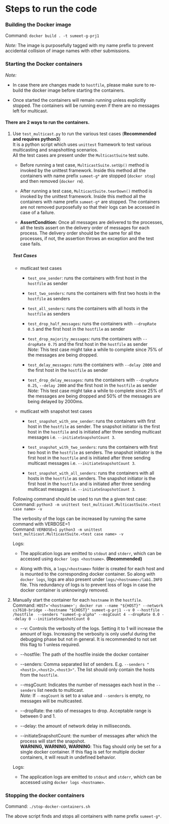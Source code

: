 # Steps to run the code

### Building the Docker image
Command: `docker build . -t sumeet-g-prj1`

*Note:* The image is purposefully tagged with my name prefix to prevent accidental collision of image names with other
submissions.

### Starting the Docker containers
*Note:*
- In case there are changes made to `hostfile`, please make sure to re-build the docker image before
starting the containers.

- Once started the containers will remain running unless explicitly stopped. The containers will be running even if
there are no messages left for multicast.


#### There are 2 ways to run the containers.
1. Use `test_multicast.py` to run the various test cases (**Recommended and requires python3**) <br/>
It is a python script which uses `unittest` framework to test various multicasting and snapshotting scenarios. <br/>
All the test cases are present under the `MulticastSuite` test suite.
    - Before running a test case, `MulticastSuite.setUp()` method is invoked by the unittest framework.
    Inside this method all the containers with name prefix `sumeet-g*` are stopped (`docker stop`) and then removed
    (`docker rm`).

    - After running a test case, `MulticastSuite.tearDown()` method is invoked by the unittest framework.
    Inside this method all the containers with name prefix `sumeet-g*` are stopped. The containers are not removed
    purposefully so that their logs can be accessed in case of a failure.

    - **AssertCondition:** Once all messages are delivered to the processes, all the tests assert on the delivery order
    of messages for each process. The delivery order should be the same for all the processes, if not, the assertion
    throws an exception and the test case fails.

    ##### Test Cases
    - mutlicast test cases
        - `test_one_sender`: runs the containers with first host in the `hostfile` as sender

        - `test_two_senders`: runs the containers with first two hosts in the `hostfile` as senders

        - `test_all_senders`: runs the containers with all hosts in the `hostfile` as senders

        - `test_drop_half_messages`: runs the containers with `--dropRate 0.5` and the first host in the `hostfile` as sender

        - `test_drop_majority_messages`: runs the containers with `--dropRate 0.75` and the first host in the `hostfile` as sender <br/>
        *Note:* This test case might take a while to complete since 75% of the messages are being dropped.

        - `test_delay_messages`: runs the containers with `--delay 2000` and the first host in the `hostfile` as sender <br/>

        - `test_drop_delay_messages`: runs the containers with `--dropRate 0.25`, `--delay 2000` and the first host in the `hostfile` as sender <br/>
        *Note:* This test case might take a while to complete since 25% of the messages are being dropped and 50% of the messages are being delayed by 2000ms.

    - mutlicast with snapshot test cases

        - `test_snapshot_with_one_sender`: runs the containers with first host in the `hostfile` as sender.
        The snapshot initiator is the first host in the `hostfile` and is initiated after three sending multicast messages i.e. `--initiateSnapshotCount 3`.

        - `test_snapshot_with_two_senders`: runs the containers with first two host in the `hostfile` as senders.
        The snapshot initiator is the first host in the `hostfile` and is initiated after three sending multicast messages i.e. `--initiateSnapshotCount 3`.

        - `test_snapshot_with_all_senders`: runs the containers with all hosts in the `hostfile` as senders.
        The snapshot initiator is the first host in the `hostfile` and is initiated after three sending multicast messages i.e. `--initiateSnapshotCount 3`.

    Following command should be used to run the a given test case: <br/>
    Command: `python3 -m unittest test_multicast.MulticastSuite.<test case name> -v` <br/>

    The verbosity of the logs can be increased by running the same command with VERBOSE=1 <br/>
    Command: `VERBOSE=1 python3 -m unittest test_multicast.MulticastSuite.<test case name> -v` <br/>

    Logs:
    - The application logs are emitted to `stdout` and `stderr`, which can be accessed using `docker logs <hostname>`.
    **(Recommended)**

    - Along with this, a `logs/<hostname>` folder is created for each host and is mounted to the corresponding docker container.
    So along with `docker logs`, logs are also present under `logs/<hostname>/lab1.INFO` file.
    This redundancy of logs is to prevent loss of logs in case the docker container is unknowingly removed.

2. Manually start the container for each `hostname` in the `hostfile`. <br/>
Command: `HOST='<hostname>'; docker run --name "${HOST}" --network cs7610-bridge --hostname "${HOST}" sumeet-g-prj1 --v 0 --hostfile /hostfile  --senders "sumeet-g-alpha" --msgCount 4 --dropRate 0.0 --delay 0 --initiateSnapshotCount 0`
    - --v: Controls the verbosity of the logs. Setting it to 1 will increase the amount of logs.
    Increasing the verbosity is only useful during the debugging phase but not in general.
    It is recommended to not set this flag to 1 unless required.

    - --hostfile: The path of the hostfile inside the docker container

    - --senders: Comma separated list of senders. E.g. `--senders "<host1>,<host2>,<host3>"`.
    The list should only contain the hosts from the `hostfile`.

    - --msgCount: Indicates the number of messages each host in the `--senders` list needs to multicast. <br/>
    *Note:* If `--msgCount` is set to a value and `--senders` is empty, no messages will be multicasted.

    - --dropRate: the ratio of messages to drop. Acceptable range is between 0 and 1.

    - --delay: the amount of network delay in milliseconds.

    - --initiateSnapshotCount: the number of messages after which the process will start the snapshot. <br/>
    **WARNING, WARNING, WARNING**: This flag should only be set for a single docker container.
    If this flag is set for multiple docker containers, it will result in undefined behavior.

    Logs:
    - The application logs are emitted to `stdout` and `stderr`, which can be accessed using `docker logs <hostname>`.
### Stopping the docker containers
Command: `./stop-docker-containers.sh`

The above script finds and stops all containers with name prefix `sumeet-g*`.
